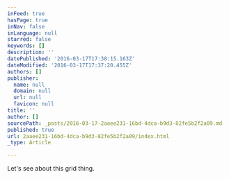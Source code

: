 ```yaml
---
inFeed: true
hasPage: true
inNav: false
inLanguage: null
starred: false
keywords: []
description: ''
datePublished: '2016-03-17T17:38:15.163Z'
dateModified: '2016-03-17T17:37:20.455Z'
authors: []
publisher:
  name: null
  domain: null
  url: null
  favicon: null
title: ''
author: []
sourcePath: _posts/2016-03-17-2aaee231-16bd-4dca-b9d3-82fe5b2f2a09.md
published: true
url: 2aaee231-16bd-4dca-b9d3-82fe5b2f2a09/index.html
_type: Article

---
```

Let's see about this grid thing.